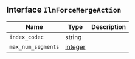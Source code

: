 ## Interface `IlmForceMergeAction`

| Name | Type | Description |
| - | - | - |
| `index_codec` | string | &nbsp; |
| `max_num_segments` | [integer](./integer.md) | &nbsp; |
